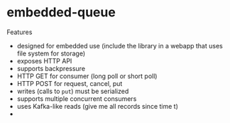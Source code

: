 # embedded-queue
Features
* designed for embedded use (include the library in a webapp that uses file system for storage)
* exposes HTTP API 
* supports backpressure
* HTTP GET for consumer (long poll or short poll)
* HTTP POST for request, cancel, put  
* writes (calls to `put`) must be serialized
* supports multiple concurrent consumers
* uses Kafka-like reads (give me all records since time t)
* 
